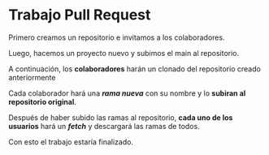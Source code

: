 # Trabajo Pull Request  #

Primero  creamos un repositorio e invitamos a los colaboradores.

Luego, hacemos un proyecto nuevo y subimos el main al repositorio.

A continuación, los **colaboradores**  harán un clonado del repositorio creado anteriormente

Cada colaborador hará una ***rama nueva***  con su nombre y lo **subiran al repositorio original**.

Después de haber subido las ramas al repositorio, **cada uno de los usuarios** hará un ***fetch*** y descargará las ramas de todos.

Con esto el trabajo estaría finalizado.


